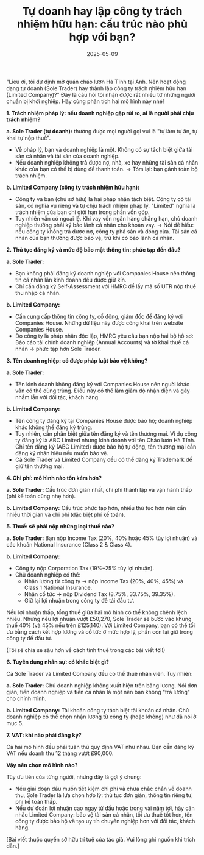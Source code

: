 ﻿---
title: "Tự doanh hay lập công ty trách nhiệm hữu hạn: cấu trúc nào phù hợp với bạn?"
date: "2025-05-09"
readingTime: 15
category: "Kiến thức kinh doanh"
quote: "Chọn cấu trúc doanh nghiệp đúng là bước nền tảng cho thành công."
image: "/img/lieu-article-1.png"
client:
  name: "Lieu Vo"
  job: "Chuyên gia thuế tại Anh"
  image: "/img/lieu-liv-street-2-4.jpg"
---

"Lieu ơi, tôi dự định mở quán cháo lươn Hà Tĩnh tại Anh. Nên hoạt động dạng tự doanh (Sole Trader) hay thành lập công ty trách nhiệm hữu hạn (Limited Company)?" Đây là câu hỏi tôi nhận được rất nhiều từ những người chuẩn bị khởi nghiệp. Hãy cùng phân tích hai mô hình này nhé!

**1. Trách nhiệm pháp lý: nếu doanh nghiệp gặp rủi ro, ai là người phải chịu trách nhiệm?**

**a. Sole Trader (tự doanh):** thường được mọi người gọi vui là "tự làm tự ăn, tự khai tự nộp thuế".
- Về pháp lý, bạn và doanh nghiệp là một. Không có sự tách biệt giữa tài sản cá nhân và tài sản của doanh nghiệp.
- Nếu doanh nghiệp không trả được nợ, nhà, xe hay những tài sản cá nhân khác của bạn có thể bị dùng để thanh toán.
→ Tóm lại: bạn gánh toàn bộ trách nhiệm.

**b. Limited Company (công ty trách nhiệm hữu hạn):**
- Công ty và bạn (chủ sở hữu) là hai pháp nhân tách biệt. Công ty có tài sản, có nghĩa vụ riêng và tự chịu trách nhiệm pháp lý. "Limited" nghĩa là trách nhiệm của bạn chỉ giới hạn trong phần vốn góp.
- Tuy nhiên vẫn có ngoại lệ. Khi vay vốn ngân hàng chẳng hạn, chủ doanh nghiệp thường phải ký bảo lãnh cá nhân cho khoản vay.
→ Nói dễ hiểu: nếu công ty không trả được nợ, công ty phá sản và đóng cửa. Tài sản cá nhân của bạn thường được bảo vệ, trừ khi có bảo lãnh cá nhân.

**2. Thủ tục đăng ký và mức độ bảo mật thông tin: phức tạp đến đâu?**

**a. Sole Trader:**
- Bạn không phải đăng ký doanh nghiệp với Companies House nên thông tin cá nhân lẫn kinh doanh đều được giữ kín.
- Chỉ cần đăng ký Self-Assessment với HMRC để lấy mã số UTR nộp thuế thu nhập cá nhân.

**b. Limited Company:**
- Cần cung cấp thông tin công ty, cổ đông, giám đốc để đăng ký với Companies House. Những dữ liệu này được công khai trên website Companies House.
- Do công ty là pháp nhân độc lập, HMRC yêu cầu bạn nộp hai bộ hồ sơ: Báo cáo tài chính doanh nghiệp (Annual Accounts) và tờ khai thuế cá nhân → phức tạp hơn Sole Trader.

**3. Tên doanh nghiệp: có được pháp luật bảo vệ không?**

**a. Sole Trader:**
- Tên kinh doanh không đăng ký với Companies House nên người khác vẫn có thể dùng trùng. Điều này có thể làm giảm độ nhận diện và gây nhầm lẫn với đối tác, khách hàng.

**b. Limited Company:**
- Tên công ty đăng ký tại Companies House được bảo hộ; doanh nghiệp khác không thể đăng ký trùng.
- Tuy nhiên, cần phân biệt giữa tên đăng ký và tên thương mại. Ví dụ công ty đăng ký là ABC Limited nhưng kinh doanh với tên Cháo lươn Hà Tĩnh. Chỉ tên đăng ký (ABC Limited) được bảo hộ tự động, tên thương mại cần đăng ký nhãn hiệu nếu muốn bảo vệ.
- Cả Sole Trader và Limited Company đều có thể đăng ký Trademark để giữ tên thương mại.

**4. Chi phí: mô hình nào tốn kém hơn?**

**a. Sole Trader:**
Cấu trúc đơn giản nhất, chi phí thành lập và vận hành thấp (phí kế toán cũng nhẹ hơn).

**b. Limited Company:**
Cấu trúc phức tạp hơn, nhiều thủ tục hơn nên cần nhiều thời gian và chi phí (đặc biệt phí kế toán).

**5. Thuế: sẽ phải nộp những loại thuế nào?**

**a. Sole Trader:**
Bạn nộp Income Tax (20%, 40% hoặc 45% tùy lợi nhuận) và các khoản National Insurance (Class 2 & Class 4).

**b. Limited Company:**
- Công ty nộp Corporation Tax (19%–25% tùy lợi nhuận).
- Chủ doanh nghiệp có thể:
    + Nhận lương từ công ty → nộp Income Tax (20%, 40%, 45%) và Class 1 National Insurance.
    + Nhận cổ tức → nộp Dividend Tax (8.75%, 33.75%, 39.35%).
    + Giữ lại lợi nhuận trong công ty để tái đầu tư.

Nếu lợi nhuận thấp, tổng thuế giữa hai mô hình có thể không chênh lệch nhiều. Nhưng nếu lợi nhuận vượt £50,270, Sole Trader sẽ bước vào khung thuế 40% (và 45% nếu trên £125,140). Với Limited Company, bạn có thể tối ưu bằng cách kết hợp lương và cổ tức ở mức hợp lý, phần còn lại giữ trong công ty để đầu tư.

(Tôi sẽ chia sẻ sâu hơn về cách tính thuế trong các bài viết tới!)

**6. Tuyển dụng nhân sự: có khác biệt gì?**

Cả Sole Trader và Limited Company đều có thể thuê nhân viên. Tuy nhiên:

**a. Sole Trader:**
Chủ doanh nghiệp không xuất hiện trên bảng lương. Nói đơn giản, tiền doanh nghiệp và tiền cá nhân là một nên bạn không "trả lương" cho chính mình.

**b. Limited Company:**
Tài khoản công ty tách biệt tài khoản cá nhân. Chủ doanh nghiệp có thể chọn nhận lương từ công ty (hoặc không) như đã nói ở mục 5.

**7. VAT: khi nào phải đăng ký?**

Cả hai mô hình đều phải tuân thủ quy định VAT như nhau. Bạn cần đăng ký VAT nếu doanh thu 12 tháng vượt £90,000.

**Vậy nên chọn mô hình nào?**

Tùy ưu tiên của từng người, nhưng đây là gợi ý chung:

- Nếu giai đoạn đầu muốn tiết kiệm chi phí và chưa chắc chắn về doanh thu, Sole Trader là lựa chọn hợp lý: thủ tục đơn giản, thông tin riêng tư, phí kế toán thấp.
- Nếu dự đoán lợi nhuận cao ngay từ đầu hoặc trong vài năm tới, hãy cân nhắc Limited Company: bảo vệ tài sản cá nhân, tối ưu thuế tốt hơn, tên công ty được bảo hộ và tạo uy tín chuyên nghiệp hơn với đối tác, khách hàng.

[Bài viết thuộc quyền sở hữu trí tuệ của tác giả. Vui lòng ghi nguồn khi trích dẫn.]
